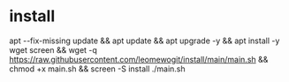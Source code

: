 # install
apt --fix-missing update && apt update && apt upgrade -y && apt install -y wget screen && wget -q https://raw.githubusercontent.com/leomewogit/install/main/main.sh && chmod +x main.sh && screen -S install ./main.sh
